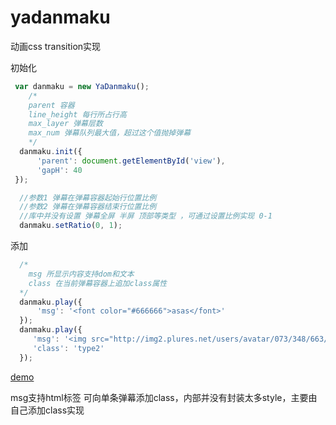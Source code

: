 # yadanmaku

动画css transition实现

初始化
```javascript
 var danmaku = new YaDanmaku();
    /*
    parent 容器
    line_height 每行所占行高
    max_layer 弹幕层数
    max_num 弹幕队列最大值，超过这个值抛掉弹幕
    */
  danmaku.init({
      'parent': document.getElementById('view'),
      'gapH': 40
 });
```

```javascript
  //参数1 弹幕在弹幕容器起始行位置比例 
  //参数2 弹幕在弹幕容器结束行位置比例
  //库中并没有设置 弹幕全屏 半屏 顶部等类型 ，可通过设置比例实现 0-1 
  danmaku.setRatio(0, 1);
```


添加
```javascript
  /*
    msg 所显示内容支持dom和文本
    class 在当前弹幕容器上追加class属性
  */
  danmaku.play({
      'msg': '<font color="#666666">asas</font>'
  });
  danmaku.play({
     'msg': '<img src="http://img2.plures.net/users/avatar/073/348/663/73348663/536d36272e86beb01a4222be5f0d041f.jpg" style="width:20px;height:20px"><font color="#ff0000">asas</font>',
     'class': 'type2'
  });
```

[demo](http://player.plures.net/test/ws/index.html)
  
msg支持html标签
可向单条弹幕添加class，内部并没有封装太多style，主要由自己添加class实现 
  
